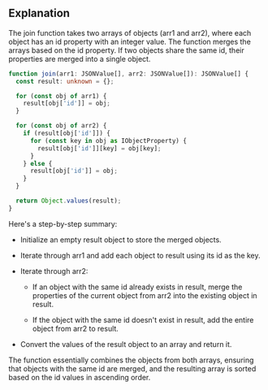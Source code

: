 ## Explanation

The join function takes two arrays of objects (arr1 and arr2), where each object has an id property with an integer value. The function merges the arrays based on the id property. If two objects share the same id, their properties are merged into a single object.

```typescript
function join(arr1: JSONValue[], arr2: JSONValue[]): JSONValue[] {
  const result: unknown = {};

  for (const obj of arr1) {
    result[obj['id']] = obj;
  }

  for (const obj of arr2) {
    if (result[obj['id']]) {
      for (const key in obj as IObjectProperty) {
        result[obj['id']][key] = obj[key];
      }
    } else {
      result[obj['id']] = obj;
    }
  }

  return Object.values(result);
}
```

Here's a step-by-step summary:

- Initialize an empty result object to store the merged objects.

- Iterate through arr1 and add each object to result using its id as the key.

- Iterate through arr2:

  - If an object with the same id already exists in result, merge the properties of the current object from arr2 into the existing object in result.

  - If the object with the same id doesn't exist in result, add the entire object from arr2 to result.

- Convert the values of the result object to an array and return it.

The function essentially combines the objects from both arrays, ensuring that objects with the same id are merged, and the resulting array is sorted based on the id values in ascending order.
